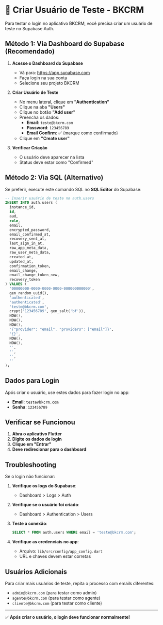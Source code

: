 # 🔧 Criar Usuário de Teste - BKCRM

Para testar o login no aplicativo BKCRM, você precisa criar um usuário de teste no Supabase Auth.

## Método 1: Via Dashboard do Supabase (Recomendado)

1. **Acesse o Dashboard do Supabase**
   - Vá para: https://app.supabase.com
   - Faça login na sua conta
   - Selecione seu projeto BKCRM

2. **Criar Usuário de Teste**
   - No menu lateral, clique em **"Authentication"**
   - Clique na aba **"Users"**
   - Clique no botão **"Add user"**
   - Preencha os dados:
     - **Email**: `teste@bkcrm.com`
     - **Password**: `123456789`
     - **Email Confirm**: ✅ (marque como confirmado)
   - Clique em **"Create user"**

3. **Verificar Criação**
   - O usuário deve aparecer na lista
   - Status deve estar como "Confirmed"

## Método 2: Via SQL (Alternativo)

Se preferir, execute este comando SQL no **SQL Editor** do Supabase:

```sql
-- Inserir usuário de teste no auth.users
INSERT INTO auth.users (
  instance_id,
  id,
  aud,
  role,
  email,
  encrypted_password,
  email_confirmed_at,
  recovery_sent_at,
  last_sign_in_at,
  raw_app_meta_data,
  raw_user_meta_data,
  created_at,
  updated_at,
  confirmation_token,
  email_change,
  email_change_token_new,
  recovery_token
) VALUES (
  '00000000-0000-0000-0000-000000000000',
  gen_random_uuid(),
  'authenticated',
  'authenticated',
  'teste@bkcrm.com',
  crypt('123456789', gen_salt('bf')),
  NOW(),
  NOW(),
  NOW(),
  '{"provider": "email", "providers": ["email"]}',
  '{}',
  NOW(),
  NOW(),
  '',
  '',
  '',
  ''
);
```

## Dados para Login

Após criar o usuário, use estes dados para fazer login no app:

- **Email**: `teste@bkcrm.com`
- **Senha**: `123456789`

## Verificar se Funcionou

1. **Abra o aplicativo Flutter**
2. **Digite os dados de login**
3. **Clique em "Entrar"**
4. **Deve redirecionar para o dashboard**

## Troubleshooting

Se o login não funcionar:

1. **Verifique os logs do Supabase**:
   - Dashboard > Logs > Auth

2. **Verifique se o usuário foi criado**:
   - Dashboard > Authentication > Users

3. **Teste a conexão**:
   ```sql
   SELECT * FROM auth.users WHERE email = 'teste@bkcrm.com';
   ```

4. **Verifique as credenciais no app**:
   - Arquivo: `lib/src/config/app_config.dart`
   - URL e chaves devem estar corretas

## Usuários Adicionais

Para criar mais usuários de teste, repita o processo com emails diferentes:
- `admin@bkcrm.com` (para testar como admin)
- `agente@bkcrm.com` (para testar como agente)
- `cliente@bkcrm.com` (para testar como cliente)

---

✅ **Após criar o usuário, o login deve funcionar normalmente!**